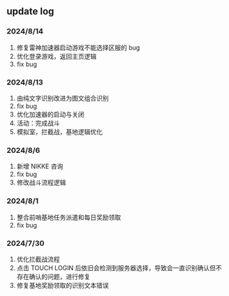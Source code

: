 ## update log

### 2024/8/14

1. 修复雷神加速器启动游戏不能选择区服的 bug
2. 优化登录游戏，返回主页逻辑
3. fix bug

### 2024/8/13

1. 由纯文字识别改进为图文组合识别
2. fix bug
3. 优化加速器的启动与关闭
4. 活动：完成战斗
5. 模拟室，拦截战，基地逻辑优化

### 2024/8/6

1. 新增 NIKKE 咨询
2. fix bug
3. 修改战斗流程逻辑

### 2024/8/1

1. 整合前哨基地任务派遣和每日奖励领取
2. fix bug

### 2024/7/30

1. 优化拦截战流程
2. 点击 TOUCH LOGIN 后依旧会检测到服务器选择，导致会一直识别确认但不存在确认的问题，进行修复
3. 修复基地奖励领取的识别文本错误
